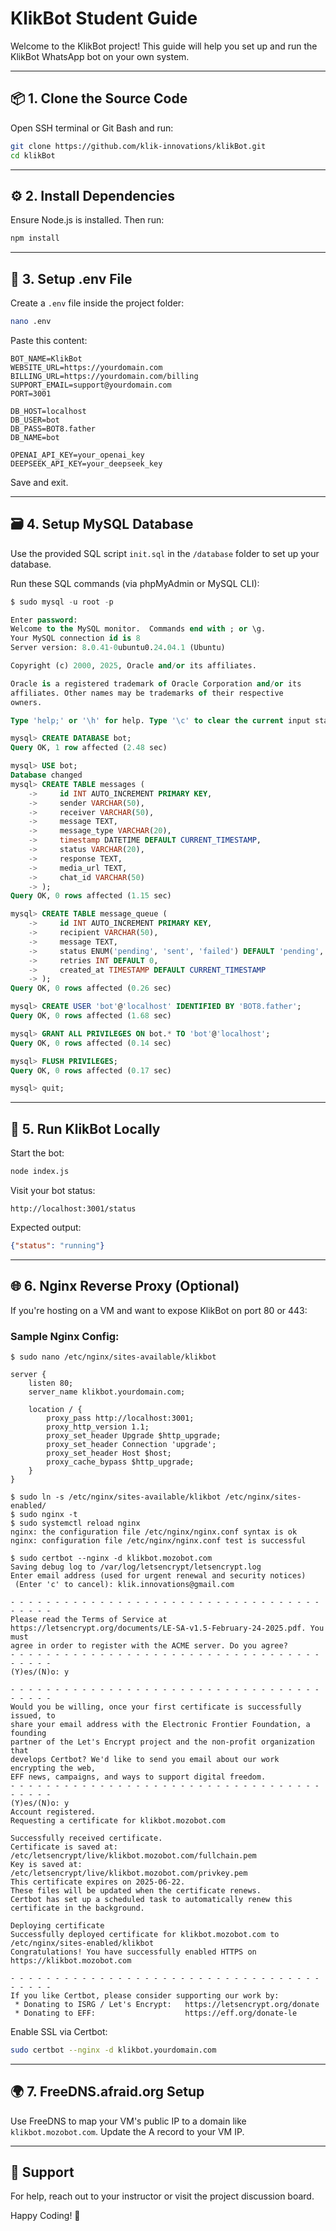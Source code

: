 # KlikBot Student Guide

Welcome to the KlikBot project! This guide will help you set up and run the KlikBot WhatsApp bot on your own system.

---

## 📦 1. Clone the Source Code

Open SSH terminal or Git Bash and run:
```bash
git clone https://github.com/klik-innovations/klikBot.git
cd klikBot
```

---

## ⚙️ 2. Install Dependencies

Ensure Node.js is installed. Then run:
```bash
npm install
```

---

## 📝 3. Setup .env File

Create a `.env` file inside the project folder:
```bash
nano .env
```
Paste this content:
```env
BOT_NAME=KlikBot
WEBSITE_URL=https://yourdomain.com
BILLING_URL=https://yourdomain.com/billing
SUPPORT_EMAIL=support@yourdomain.com
PORT=3001

DB_HOST=localhost
DB_USER=bot
DB_PASS=BOT8.father
DB_NAME=bot

OPENAI_API_KEY=your_openai_key
DEEPSEEK_API_KEY=your_deepseek_key
```
Save and exit.

---

## 🗃️ 4. Setup MySQL Database

Use the provided SQL script `init.sql` in the `/database` folder to set up your database.

Run these SQL commands (via phpMyAdmin or MySQL CLI):
```sql
$ sudo mysql -u root -p

Enter password: 
Welcome to the MySQL monitor.  Commands end with ; or \g.
Your MySQL connection id is 8
Server version: 8.0.41-0ubuntu0.24.04.1 (Ubuntu)

Copyright (c) 2000, 2025, Oracle and/or its affiliates.

Oracle is a registered trademark of Oracle Corporation and/or its
affiliates. Other names may be trademarks of their respective
owners.

Type 'help;' or '\h' for help. Type '\c' to clear the current input statement.

mysql> CREATE DATABASE bot;
Query OK, 1 row affected (2.48 sec)

mysql> USE bot;
Database changed
mysql> CREATE TABLE messages (
    ->     id INT AUTO_INCREMENT PRIMARY KEY,
    ->     sender VARCHAR(50),
    ->     receiver VARCHAR(50),
    ->     message TEXT,
    ->     message_type VARCHAR(20),
    ->     timestamp DATETIME DEFAULT CURRENT_TIMESTAMP,
    ->     status VARCHAR(20),
    ->     response TEXT,
    ->     media_url TEXT,
    ->     chat_id VARCHAR(50)
    -> );
Query OK, 0 rows affected (1.15 sec)

mysql> CREATE TABLE message_queue (
    ->     id INT AUTO_INCREMENT PRIMARY KEY,
    ->     recipient VARCHAR(50),
    ->     message TEXT,
    ->     status ENUM('pending', 'sent', 'failed') DEFAULT 'pending',
    ->     retries INT DEFAULT 0,
    ->     created_at TIMESTAMP DEFAULT CURRENT_TIMESTAMP
    -> );
Query OK, 0 rows affected (0.26 sec)

mysql> CREATE USER 'bot'@'localhost' IDENTIFIED BY 'BOT8.father';
Query OK, 0 rows affected (1.68 sec)

mysql> GRANT ALL PRIVILEGES ON bot.* TO 'bot'@'localhost';
Query OK, 0 rows affected (0.14 sec)

mysql> FLUSH PRIVILEGES;
Query OK, 0 rows affected (0.17 sec)

mysql> quit;
```

---

## 🚀 5. Run KlikBot Locally

Start the bot:
```bash
node index.js
```

Visit your bot status:
```
http://localhost:3001/status
```
Expected output:
```json
{"status": "running"}
```

---

## 🌐 6. Nginx Reverse Proxy (Optional)
If you're hosting on a VM and want to expose KlikBot on port 80 or 443:

### Sample Nginx Config:
```nginx
$ sudo nano /etc/nginx/sites-available/klikbot

server {
    listen 80;
    server_name klikbot.yourdomain.com;

    location / {
        proxy_pass http://localhost:3001;
        proxy_http_version 1.1;
        proxy_set_header Upgrade $http_upgrade;
        proxy_set_header Connection 'upgrade';
        proxy_set_header Host $host;
        proxy_cache_bypass $http_upgrade;
    }
}

$ sudo ln -s /etc/nginx/sites-available/klikbot /etc/nginx/sites-enabled/
$ sudo nginx -t
$ sudo systemctl reload nginx
nginx: the configuration file /etc/nginx/nginx.conf syntax is ok
nginx: configuration file /etc/nginx/nginx.conf test is successful

$ sudo certbot --nginx -d klikbot.mozobot.com
Saving debug log to /var/log/letsencrypt/letsencrypt.log
Enter email address (used for urgent renewal and security notices)
 (Enter 'c' to cancel): klik.innovations@gmail.com

- - - - - - - - - - - - - - - - - - - - - - - - - - - - - - - - - - - - - - - -
Please read the Terms of Service at
https://letsencrypt.org/documents/LE-SA-v1.5-February-24-2025.pdf. You must
agree in order to register with the ACME server. Do you agree?
- - - - - - - - - - - - - - - - - - - - - - - - - - - - - - - - - - - - - - - -
(Y)es/(N)o: y

- - - - - - - - - - - - - - - - - - - - - - - - - - - - - - - - - - - - - - - -
Would you be willing, once your first certificate is successfully issued, to
share your email address with the Electronic Frontier Foundation, a founding
partner of the Let's Encrypt project and the non-profit organization that
develops Certbot? We'd like to send you email about our work encrypting the web,
EFF news, campaigns, and ways to support digital freedom.
- - - - - - - - - - - - - - - - - - - - - - - - - - - - - - - - - - - - - - - -
(Y)es/(N)o: y
Account registered.
Requesting a certificate for klikbot.mozobot.com

Successfully received certificate.
Certificate is saved at: /etc/letsencrypt/live/klikbot.mozobot.com/fullchain.pem
Key is saved at:         /etc/letsencrypt/live/klikbot.mozobot.com/privkey.pem
This certificate expires on 2025-06-22.
These files will be updated when the certificate renews.
Certbot has set up a scheduled task to automatically renew this certificate in the background.

Deploying certificate
Successfully deployed certificate for klikbot.mozobot.com to /etc/nginx/sites-enabled/klikbot
Congratulations! You have successfully enabled HTTPS on https://klikbot.mozobot.com

- - - - - - - - - - - - - - - - - - - - - - - - - - - - - - - - - - - - - - - -
If you like Certbot, please consider supporting our work by:
 * Donating to ISRG / Let's Encrypt:   https://letsencrypt.org/donate
 * Donating to EFF:                    https://eff.org/donate-le

```
Enable SSL via Certbot:
```bash
sudo certbot --nginx -d klikbot.yourdomain.com
```

---

## 🌍 7. FreeDNS.afraid.org Setup
Use FreeDNS to map your VM's public IP to a domain like `klikbot.mozobot.com`. Update the A record to your VM IP.

---

## 🧩 Support
For help, reach out to your instructor or visit the project discussion board.

Happy Coding! 🚀

